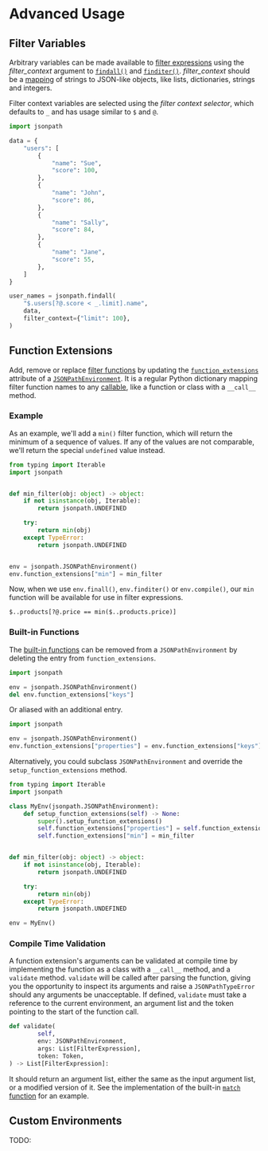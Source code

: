 # Advanced Usage

## Filter Variables

Arbitrary variables can be made available to [filter expressions](syntax.md#filters-expression) using the _filter_context_ argument to [`findall()`](quickstart.md#findallpath-data) and [`finditer()`](quickstart.md#finditerpath-data). _filter_context_ should be a [mapping](https://docs.python.org/3/library/typing.html#typing.Mapping) of strings to JSON-like objects, like lists, dictionaries, strings and integers.

Filter context variables are selected using the _filter context selector_, which defaults to `_` and has usage similar to `$` and `@`.

```python
import jsonpath

data = {
    "users": [
        {
            "name": "Sue",
            "score": 100,
        },
        {
            "name": "John",
            "score": 86,
        },
        {
            "name": "Sally",
            "score": 84,
        },
        {
            "name": "Jane",
            "score": 55,
        },
    ]
}

user_names = jsonpath.findall(
    "$.users[?@.score < _.limit].name",
    data,
    filter_context={"limit": 100},
)
```

## Function Extensions

Add, remove or replace [filter functions](functions.md) by updating the [`function_extensions`](api.md#jsonpath.env.JSONPathEnvironment.function_extensions) attribute of a [`JSONPathEnvironment`](api.md#jsonpath.env.JSONPathEnvironment). It is a regular Python dictionary mapping filter function names to any [callable](https://docs.python.org/3/library/typing.html#typing.Callable), like a function or class with a `__call__` method.

### Example

As an example, we'll add a `min()` filter function, which will return the minimum of a sequence of values. If any of the values are not comparable, we'll return the special `undefined` value instead.

```python
from typing import Iterable
import jsonpath


def min_filter(obj: object) -> object:
    if not isinstance(obj, Iterable):
        return jsonpath.UNDEFINED

    try:
        return min(obj)
    except TypeError:
        return jsonpath.UNDEFINED


env = jsonpath.JSONPathEnvironment()
env.function_extensions["min"] = min_filter
```

Now, when we use `env.finall()`, `env.finditer()` or `env.compile()`, our `min` function will be available for use in filter expressions.

```text
$..products[?@.price == min($..products.price)]
```

### Built-in Functions

The [built-in functions](functions.md) can be removed from a `JSONPathEnvironment` by deleting the entry from `function_extensions`.

```python
import jsonpath

env = jsonpath.JSONPathEnvironment()
del env.function_extensions["keys"]
```

Or aliased with an additional entry.

```python
import jsonpath

env = jsonpath.JSONPathEnvironment()
env.function_extensions["properties"] = env.function_extensions["keys"]
```

Alternatively, you could subclass `JSONPathEnvironment` and override the `setup_function_extensions` method.

```python
from typing import Iterable
import jsonpath

class MyEnv(jsonpath.JSONPathEnvironment):
    def setup_function_extensions(self) -> None:
        super().setup_function_extensions()
        self.function_extensions["properties"] = self.function_extensions["keys"]
        self.function_extensions["min"] = min_filter


def min_filter(obj: object) -> object:
    if not isinstance(obj, Iterable):
        return jsonpath.UNDEFINED

    try:
        return min(obj)
    except TypeError:
        return jsonpath.UNDEFINED

env = MyEnv()
```

### Compile Time Validation

A function extension's arguments can be validated at compile time by implementing the function as a class with a `__call__` method, and a `validate` method. `validate` will be called after parsing the function, giving you the opportunity to inspect its arguments and raise a `JSONPathTypeError` should any arguments be unacceptable. If defined, `validate` must take a reference to the current environment, an argument list and the token pointing to the start of the function call.

```python
def validate(
        self,
        env: JSONPathEnvironment,
        args: List[FilterExpression],
        token: Token,
) -> List[FilterExpression]:
```

It should return an argument list, either the same as the input argument list, or a modified version of it. See the implementation of the built-in [`match` function](https://github.com/jg-rp/python-jsonpath/blob/main/jsonpath/function_extensions/match.py) for an example.

## Custom Environments

TODO:
